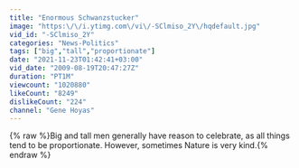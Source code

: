 ```yaml
---
title: "Enormous Schwanzstucker"
image: "https:\/\/i.ytimg.com\/vi\/-SClmiso_2Y\/hqdefault.jpg"
vid_id: "-SClmiso_2Y"
categories: "News-Politics"
tags: ["big","tall","proportionate"]
date: "2021-11-23T01:42:41+03:00"
vid_date: "2009-08-19T20:47:27Z"
duration: "PT1M"
viewcount: "1020880"
likeCount: "8249"
dislikeCount: "224"
channel: "Gene Hoyas"
---
```

{% raw %}Big and tall men generally have reason to celebrate, as all things tend to be proportionate. However, sometimes Nature is very kind.{% endraw %}
